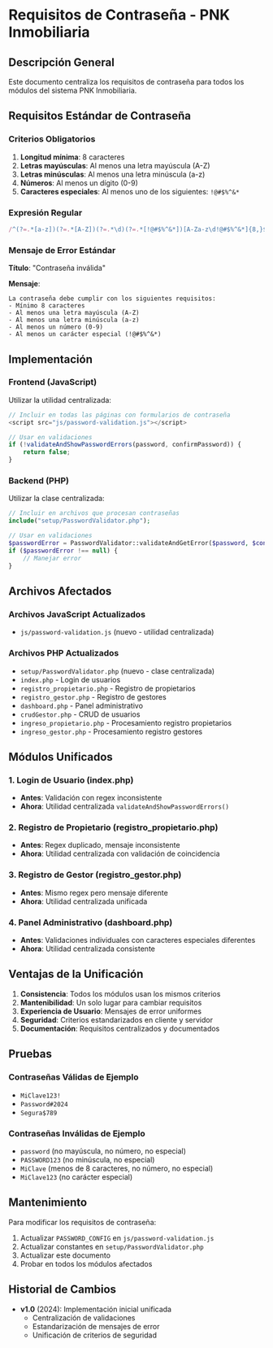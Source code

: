 # Requisitos de Contraseña - PNK Inmobiliaria

## Descripción General
Este documento centraliza los requisitos de contraseña para todos los módulos del sistema PNK Inmobiliaria.

## Requisitos Estándar de Contraseña

### Criterios Obligatorios
1. **Longitud mínima**: 8 caracteres
2. **Letras mayúsculas**: Al menos una letra mayúscula (A-Z)
3. **Letras minúsculas**: Al menos una letra minúscula (a-z)
4. **Números**: Al menos un dígito (0-9)
5. **Caracteres especiales**: Al menos uno de los siguientes: `!@#$%^&*`

### Expresión Regular
```javascript
/^(?=.*[a-z])(?=.*[A-Z])(?=.*\d)(?=.*[!@#$%^&*])[A-Za-z\d!@#$%^&*]{8,}$/
```

### Mensaje de Error Estándar
**Título**: "Contraseña inválida"

**Mensaje**: 
```
La contraseña debe cumplir con los siguientes requisitos:
- Mínimo 8 caracteres
- Al menos una letra mayúscula (A-Z)
- Al menos una letra minúscula (a-z)
- Al menos un número (0-9)
- Al menos un carácter especial (!@#$%^&*)
```

## Implementación

### Frontend (JavaScript)
Utilizar la utilidad centralizada:
```javascript
// Incluir en todas las páginas con formularios de contraseña
<script src="js/password-validation.js"></script>

// Usar en validaciones
if (!validateAndShowPasswordErrors(password, confirmPassword)) {
    return false;
}
```

### Backend (PHP)
Utilizar la clase centralizada:
```php
// Incluir en archivos que procesan contraseñas
include("setup/PasswordValidator.php");

// Usar en validaciones
$passwordError = PasswordValidator::validateAndGetError($password, $confirmPassword);
if ($passwordError !== null) {
    // Manejar error
}
```

## Archivos Afectados

### Archivos JavaScript Actualizados
- `js/password-validation.js` (nuevo - utilidad centralizada)

### Archivos PHP Actualizados
- `setup/PasswordValidator.php` (nuevo - clase centralizada)
- `index.php` - Login de usuarios
- `registro_propietario.php` - Registro de propietarios
- `registro_gestor.php` - Registro de gestores
- `dashboard.php` - Panel administrativo
- `crudGestor.php` - CRUD de usuarios
- `ingreso_propietario.php` - Procesamiento registro propietarios
- `ingreso_gestor.php` - Procesamiento registro gestores

## Módulos Unificados

### 1. Login de Usuario (index.php)
- **Antes**: Validación con regex inconsistente
- **Ahora**: Utilidad centralizada `validateAndShowPasswordErrors()`

### 2. Registro de Propietario (registro_propietario.php)
- **Antes**: Regex duplicado, mensaje inconsistente
- **Ahora**: Utilidad centralizada con validación de coincidencia

### 3. Registro de Gestor (registro_gestor.php)
- **Antes**: Mismo regex pero mensaje diferente
- **Ahora**: Utilidad centralizada unificada

### 4. Panel Administrativo (dashboard.php)
- **Antes**: Validaciones individuales con caracteres especiales diferentes
- **Ahora**: Utilidad centralizada consistente

## Ventajas de la Unificación

1. **Consistencia**: Todos los módulos usan los mismos criterios
2. **Mantenibilidad**: Un solo lugar para cambiar requisitos
3. **Experiencia de Usuario**: Mensajes de error uniformes
4. **Seguridad**: Criterios estandarizados en cliente y servidor
5. **Documentación**: Requisitos centralizados y documentados

## Pruebas

### Contraseñas Válidas de Ejemplo
- `MiClave123!`
- `Password#2024`
- `Segura$789`

### Contraseñas Inválidas de Ejemplo
- `password` (no mayúscula, no número, no especial)
- `PASSWORD123` (no minúscula, no especial)
- `MiClave` (menos de 8 caracteres, no número, no especial)
- `MiClave123` (no carácter especial)

## Mantenimiento

Para modificar los requisitos de contraseña:

1. Actualizar `PASSWORD_CONFIG` en `js/password-validation.js`
2. Actualizar constantes en `setup/PasswordValidator.php`
3. Actualizar este documento
4. Probar en todos los módulos afectados

## Historial de Cambios

- **v1.0** (2024): Implementación inicial unificada
  - Centralización de validaciones
  - Estandarización de mensajes de error
  - Unificación de criterios de seguridad